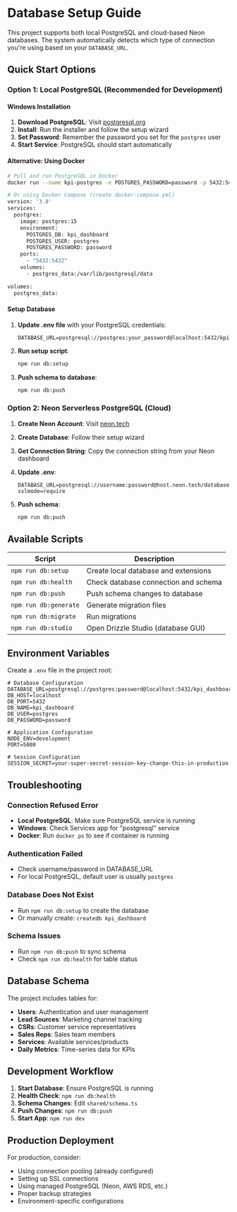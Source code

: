 # Database Setup Guide

This project supports both local PostgreSQL and cloud-based Neon databases. The system automatically detects which type of connection you're using based on your `DATABASE_URL`.

## Quick Start Options

### Option 1: Local PostgreSQL (Recommended for Development)

#### Windows Installation
1. **Download PostgreSQL**: Visit [postgresql.org](https://www.postgresql.org/download/windows/)
2. **Install**: Run the installer and follow the setup wizard
3. **Set Password**: Remember the password you set for the `postgres` user
4. **Start Service**: PostgreSQL should start automatically

#### Alternative: Using Docker
```bash
# Pull and run PostgreSQL in Docker
docker run --name kpi-postgres -e POSTGRES_PASSWORD=password -p 5432:5432 -d postgres:15

# Or using Docker Compose (create docker-compose.yml)
version: '3.8'
services:
  postgres:
    image: postgres:15
    environment:
      POSTGRES_DB: kpi_dashboard
      POSTGRES_USER: postgres
      POSTGRES_PASSWORD: password
    ports:
      - "5432:5432"
    volumes:
      - postgres_data:/var/lib/postgresql/data

volumes:
  postgres_data:
```

#### Setup Database
1. **Update .env file** with your PostgreSQL credentials:
   ```env
   DATABASE_URL=postgresql://postgres:your_password@localhost:5432/kpi_dashboard
   ```

2. **Run setup script**:
   ```bash
   npm run db:setup
   ```

3. **Push schema to database**:
   ```bash
   npm run db:push
   ```

### Option 2: Neon Serverless PostgreSQL (Cloud)

1. **Create Neon Account**: Visit [neon.tech](https://neon.tech)
2. **Create Database**: Follow their setup wizard
3. **Get Connection String**: Copy the connection string from your Neon dashboard
4. **Update .env**:
   ```env
   DATABASE_URL=postgresql://username:password@host.neon.tech/database?sslmode=require
   ```

5. **Push schema**:
   ```bash
   npm run db:push
   ```

## Available Scripts

| Script | Description |
|--------|-------------|
| `npm run db:setup` | Create local database and extensions |
| `npm run db:health` | Check database connection and schema |
| `npm run db:push` | Push schema changes to database |
| `npm run db:generate` | Generate migration files |
| `npm run db:migrate` | Run migrations |
| `npm run db:studio` | Open Drizzle Studio (database GUI) |

## Environment Variables

Create a `.env` file in the project root:

```env
# Database Configuration
DATABASE_URL=postgresql://postgres:password@localhost:5432/kpi_dashboard
DB_HOST=localhost
DB_PORT=5432
DB_NAME=kpi_dashboard
DB_USER=postgres
DB_PASSWORD=password

# Application Configuration
NODE_ENV=development
PORT=5000

# Session Configuration
SESSION_SECRET=your-super-secret-session-key-change-this-in-production
```

## Troubleshooting

### Connection Refused Error
- **Local PostgreSQL**: Make sure PostgreSQL service is running
- **Windows**: Check Services app for "postgresql" service
- **Docker**: Run `docker ps` to see if container is running

### Authentication Failed
- Check username/password in DATABASE_URL
- For local PostgreSQL, default user is usually `postgres`

### Database Does Not Exist
- Run `npm run db:setup` to create the database
- Or manually create: `createdb kpi_dashboard`

### Schema Issues
- Run `npm run db:push` to sync schema
- Check `npm run db:health` for table status

## Database Schema

The project includes tables for:
- **Users**: Authentication and user management
- **Lead Sources**: Marketing channel tracking
- **CSRs**: Customer service representatives
- **Sales Reps**: Sales team members
- **Services**: Available services/products
- **Daily Metrics**: Time-series data for KPIs

## Development Workflow

1. **Start Database**: Ensure PostgreSQL is running
2. **Health Check**: `npm run db:health`
3. **Schema Changes**: Edit `shared/schema.ts`
4. **Push Changes**: `npm run db:push`
5. **Start App**: `npm run dev`

## Production Deployment

For production, consider:
- Using connection pooling (already configured)
- Setting up SSL connections
- Using managed PostgreSQL (Neon, AWS RDS, etc.)
- Proper backup strategies
- Environment-specific configurations
